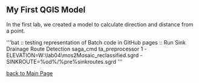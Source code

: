 ## My First QGIS Model
In the first lab, we created a model to calculate direction and distance from a point.

'''bat
:: testing representation of Batch code in GitHub pages
:: Run Sink Drainage Route Detection
saga_cmd ta_preprocessor 1 -ELEVATION=W:\lab04\mos2Mosaic_reclassified.sgrd -SINKROUTE=%od%/%pre%sinkroutes.sgrd
'''

[back to Main Page](index.md)
